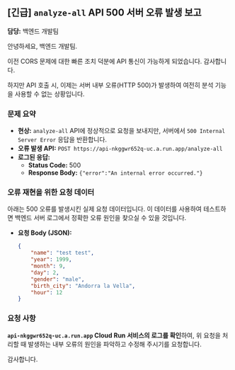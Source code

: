 ## [긴급] `analyze-all` API 500 서버 오류 발생 보고

**담당:** 백엔드 개발팀

안녕하세요, 백엔드 개발팀.

이전 CORS 문제에 대한 빠른 조치 덕분에 API 통신이 가능하게 되었습니다. 감사합니다.

하지만 API 호출 시, 이제는 서버 내부 오류(HTTP 500)가 발생하여 여전히 분석 기능을 사용할 수 없는 상황입니다.

### 문제 요약

- **현상:** `analyze-all` API에 정상적으로 요청을 보내지만, 서버에서 `500 Internal Server Error` 응답을 반환합니다.
- **오류 발생 API:** `POST https://api-nkggwr652q-uc.a.run.app/analyze-all`
- **로그된 응답:**
    - **Status Code:** 500
    - **Response Body:** `{"error":"An internal error occurred."}`

### 오류 재현을 위한 요청 데이터

아래는 500 오류를 발생시킨 실제 요청 데이터입니다. 이 데이터를 사용하여 테스트하면 백엔드 서버 로그에서 정확한 오류 원인을 찾으실 수 있을 것입니다.

- **요청 Body (JSON):**
    ```json
    {
        "name": "test test",
        "year": 1999,
        "month": 9,
        "day": 2,
        "gender": "male",
        "birth_city": "Andorra la Vella",
        "hour": 12
    }
    ```

### 요청 사항

**`api-nkggwr652q-uc.a.run.app` Cloud Run 서비스의 로그를 확인**하여, 위 요청을 처리할 때 발생하는 내부 오류의 원인을 파악하고 수정해 주시기를 요청합니다.

감사합니다. 